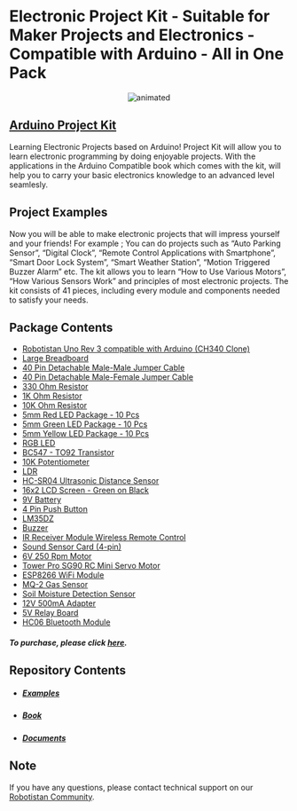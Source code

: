 # Electronic Project Kit - Suitable for Maker Projects and Electronics - Compatible with Arduino - All in One Pack

<p align="center">
  <img src="https://github.com/Robotistan/ArduinoProjectKit/assets/112697142/16a26d81-fabf-4f8e-9c76-e7b87b874e9a" alt="animated" />
</p>



## [Arduino Project Kit](https://shop.robotistan.com/products/arduino-project-kit "Heading link")
Learning Electronic Projects based on Arduino! Project Kit will allow you to learn electronic programming by doing enjoyable projects. With the applications in the Arduino Compatible book which comes with the kit, will help you to carry your basic electronics knowledge to an advanced level seamlesly.


## Project Examples
Now you will be able to make electronic projects that will impress yourself and your friends! For example ; You can do projects such as “Auto Parking Sensor”, “Digital Clock”, “Remote Control Applications with Smartphone”, “Smart Door Lock System”, “Smart Weather Station”, “Motion Triggered Buzzer Alarm” etc. The kit allows you to learn “How to Use Various Motors”, “How Various Sensors Work” and principles of most electronic projects. The kit consists of 41 pieces, including every module and components needed to satisfy your needs.

## Package Contents

- [Robotistan Uno Rev 3 compatible with Arduino (CH340 Clone)](https://shop.robotistan.com/products/robotistan-uno-with-headers-for-arduino-with-usb-cable-usb-chip-ch340?_pos=2&_sid=8430ed98f&_ss=r "Heading Link")
- [Large Breadboard](https://shop.robotistan.com/products/standart-size-breadboard-830-holes?_pos=2&_sid=f37302e21&_ss=r "Heading Link")
- [40 Pin Detachable Male-Male Jumper Cable](https://shop.robotistan.com/products/jumper-wires-standards-26-awg-40-pack?_pos=1&_sid=e681b5c50&_ss=r "Heading Link")
- [40 Pin Detachable Male-Female Jumper Cable](https://shop.robotistan.com/products/jumper-wires-standards-26-awg-40-pack?_pos=1&_sid=e681b5c50&_ss=r "Heading Link")
- [330 Ohm Resistor](https://www.robotistan.com/14w-330r-direnc-paketi-10-adet "Heading Link")
- [1K Ohm Resistor](https://www.robotistan.com/14w-1k-direnc-paketi-10-adet "Heading Link")
- [10K Ohm Resistor](https://www.robotistan.com/14w-10k-direnc-paketi-10-adet "Heading Link")
- [5mm Red LED Package - 10 Pcs](https://www.robotistan.com/5mm-kirmizi-led-paketi-10-adet "Heading Link")
- [5mm Green LED Package - 10 Pcs](https://www.robotistan.com/5mm-yesil-led-paketi-10-adet "Heading Link")
- [5mm Yellow LED Package - 10 Pcs](https://www.robotistan.com/5mm-sari-led-paketi-10-adet "Heading Link")
- [RGB LED](https://www.robotistan.com/5mm-seffaf-rgb-led "Heading Link")
- [BC547 - TO92 Transistor](https://www.robotistan.com/bc547-to92 "Heading Link")
- [10K Potentiometer](https://www.robotistan.com/10k-potansiyometre-ayarli-direnc "Heading Link")
- [LDR](https://www.robotistan.com/5mm-ldr "Heading Link")
- [HC-SR04 Ultrasonic Distance Sensor](https://www.robotistan.com/hc-sr04-ultrasonik-mesafe-sensoru "Heading Link")
- [16x2 LCD Screen - Green on Black](https://shop.robotistan.com/products/16x2-lcd-screen-green-on-black?_pos=1&_sid=25c1e7228&_ss=r "Heading Link")
- [9V Battery](https://www.robotistan.com/gp-ultra-9v-pil "Heading Link")
- [4 Pin Push Button](https://www.robotistan.com/4-pinli-push-buton-siyah-6x6x5mm "Heading Link")
- [LM35DZ](https://www.robotistan.com/lm35 "Heading Link")
- [Buzzer](https://www.robotistan.com/buzzer "Heading Link")
- [IR Receiver Module Wireless Remote Control ](https://www.robotistan.com/ir-alici-verici-kumanda-seti-ir-receiver-module-wireless-remote-control-k "Heading Link")
- [Sound Sensor Card (4-pin)](https://shop.robotistan.com/products/sound-sensor-4pin "Heading Link")
- [6V 250 Rpm Motor](https://shop.robotistan.com/products/6v-250-rpm-motor-and-wheel-set?_pos=2&_sid=a4a1ec608&_ss=r "Heading Link")
- [Tower Pro SG90 RC Mini Servo Motor](https://shop.robotistan.com/products/tower-pro-sg90-rc-mini-servo-motor?_pos=5&_sid=a4a1ec608&_ss=r "Heading Link")
- [ESP8266 WiFi Module](https://shop.robotistan.com/products/esp8266-wifi-serial-transceiver-module "Heading Link")
- [MQ-2 Gas Sensor](https://shop.robotistan.com/products/flammable-gas-mq2 "Heading Link")
- [Soil Moisture Detection Sensor](https://shop.robotistan.com/products/soil-moisture-sensor-for-arduino "Heading Link")
- [12V 500mA Adapter](https://shop.robotistan.com/ "Heading Link")
- [5V Relay Board](https://shop.robotistan.com/products/5v-relay-module?_pos=1&_sid=d14d11f35&_ss=r "Heading Link")
- [HC06 Bluetooth Module](https://shop.robotistan.com/products/hc06-serial-port-bluetooth-module?_pos=1&_sid=4454e2bc5&_ss=r "Heading Link")


##### To purchase, please click [here](https://shop.robotistan.com/products/arduino-project-kit "Heading Link").

## Repository Contents
- ##### [Examples](https://github.com/Robotistan/ArduinoProjectKit/tree/main/Examples "Heading link") 
- ##### [Book](https://github.com/Robotistan/ArduinoProjectKit/tree/main/Book "Heading link")
- ##### [Documents](https://github.com/Robotistan/ArduinoProjectKit/tree/main/Documents "Heading link")

## Note
If you have any questions, please contact technical support on our [Robotistan Community](https://community.robotistan.com/).
